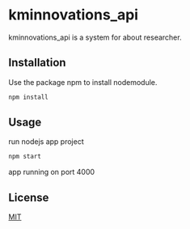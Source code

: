 # kminnovations_api

kminnovations_api is a system for about researcher.

## Installation

Use the package npm to install nodemodule.

```bash
npm install 
```

## Usage

run nodejs app project

```bash
npm start
```

app running on port 4000

## License
[MIT](https://choosealicense.com/licenses/mit/)
